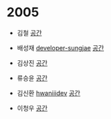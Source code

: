 # 2005

- 김철 [](https://github.com/)
[공간](https://github.com/StudyFork/GoogryAndroidArchitectureStudy/tree/master/2005/)

- 배성재 [developer-sungjae](https://github.com/developer-sungjae)
[공간](https://github.com/StudyFork/GoogryAndroidArchitectureStudy/tree/master/2005/)

- 김상진 [](https://github.com/)
[공간](https://github.com/StudyFork/GoogryAndroidArchitectureStudy/tree/master/2005/)

- 류승윤 [](https://github.com/)
[공간](https://github.com/StudyFork/GoogryAndroidArchitectureStudy/tree/master/2005/)

- 김신환 [hwaniiidev](https://github.com/hwaniiidev)
[공간](https://github.com/StudyFork/GoogryAndroidArchitectureStudy/tree/master/2005/hwaniiidev)

- 이청우 [](https://github.com/)
[공간](https://github.com/StudyFork/GoogryAndroidArchitectureStudy/tree/master/2005/)
